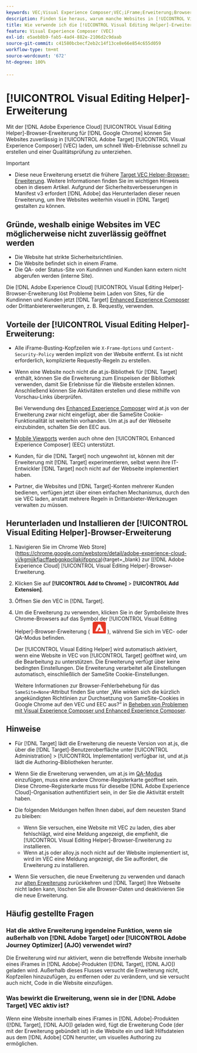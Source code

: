 ```yaml
---
keywords: VEC;Visual Experience Composer;VEC;iFrame;Erweiterung;Browser;Häufig gestellte Fragen
description: Finden Sie heraus, warum manche Websites in [!UICONTROL Visual Experience Composer] (VEC) möglicherweise nicht zuverlässig geöffnet werden. Mit der [!UICONTROL Visual Editing Helper]-Browser-Erweiterung können Sie Websites zuverlässig in VEC laden.
title: Wie verwende ich die [!UICONTROL Visual Editing Helper]-Erweiterung?
feature: Visual Experience Composer (VEC)
exl-id: e5aeb8b9-fab5-4ad4-882e-2106d2c9daab
source-git-commit: c41580bcbecf2eb2c14f13ce8e66e854c655d059
workflow-type: tm+mt
source-wordcount: '672'
ht-degree: 100%

---
```


# [!UICONTROL Visual Editing Helper]-Erweiterung

Mit der [!DNL Adobe Experience Cloud] [!UICONTROL Visual Editing Helper]-Browser-Erweiterung für [!DNL Google Chrome] können Sie Websites zuverlässig in [!UICONTROL Adobe Target] [!UICONTROL Visual Experience Composer] (VEC) laden, um schnell Web-Erlebnisse schnell zu erstellen und einer Qualitätsprüfung zu unterziehen. 

>[!IMPORTANT]
>
>* Diese neue Erweiterung ersetzt die frühere [Target VEC Helper-Browser-Erweiterung](/help/main/c-experiences/c-visual-experience-composer/r-troubleshoot-composer/vec-helper-browser-extension.md). Weitere Informationen finden Sie im wichtigen Hinweis oben in diesem Artikel. Aufgrund der Sicherheitsverbesserungen in Manifest v3 erfordert [!DNL Adobe] das Herunterladen dieser neuen Erweiterung, um Ihre Websites weiterhin visuell in [!DNL Target] gestalten zu können.

## Gründe, weshalb einige Websites im VEC möglicherweise nicht zuverlässig geöffnet werden

* Die Website hat strikte Sicherheitsrichtlinien.
* Die Website befindet sich in einem iFrame.
* Die QA- oder Status-Site von Kundinnen und Kunden kann extern nicht abgerufen werden (interne Site).

Die [!DNL Adobe Experience Cloud] [!UICONTROL Visual Editing Helper]-Browser-Erweiterung löst Probleme beim Laden von Sites, für die Kundinnen und Kunden jetzt [!DNL Target] [Enhanced Experience Composer](/help/main/administrating-target/visual-experience-composer-set-up.md#eec) oder Drittanbietererweiterungen, z. B. Requestly, verwenden.

## Vorteile der [!UICONTROL Visual Editing Helper]-Erweiterung:

* Alle iFrame-Busting-Kopfzeilen wie `X-Frame-Options` und `Content-Security-Policy` werden implizit von der Website entfernt. Es ist nicht erforderlich, komplizierte Requestly-Regeln zu erstellen.
* Wenn eine Website noch nicht die at.js-Bibliothek für [!DNL Target] enthält, können Sie die Erweiterung zum Einspeisen der Bibliothek verwenden, damit Sie Erlebnisse für die Website erstellen können. Anschließend können Sie Aktivitäten erstellen und diese mithilfe von Vorschau-Links überprüfen.

  Bei Verwendung des [Enhanced Experience Composer](/help/main/administrating-target/visual-experience-composer-set-up.md#eec) wird at.js von der Erweiterung zwar nicht eingefügt, aber die SameSite Cookie-Funktionalität ist weiterhin vorhanden. Um at.js auf der Webseite einzubinden, schalten Sie den EEC aus.

* [Mobile Viewports](/help/main/c-experiences/c-visual-experience-composer/mobile-viewports.md) werden auch ohne den [!UICONTROL Enhanced Experience Composer] (EEC) unterstützt. 
* Kunden, für die [!DNL Target] noch ungewohnt ist, können mit der Erweiterung mit [!DNL Target] experimentieren, selbst wenn ihre IT-Entwickler [!DNL Target] noch nicht auf der Webseite implementiert haben.
* Partner, die Websites und [!DNL Target]-Konten mehrerer Kunden bedienen, verfügen jetzt über einen einfachen Mechanismus, durch den sie VEC laden, anstatt mehrere Regeln in Drittanbieter-Werkzeugen verwalten zu müssen.

## Herunterladen und Installieren der [!UICONTROL Visual Editing Helper]-Browser-Erweiterung

1. Navigieren Sie im Chrome Web Store](https://chrome.google.com/webstore/detail/adobe-experience-cloud-vi/kgmjjkfjacffaebgpkpcllakjifppnca){target=_blank} zur [[!DNL Adobe Experience Cloud] [!UICONTROL Visual Editing Helper]-Browser-Erweiterung.
1. Klicken Sie auf **[!UICONTROL Add to Chrome]** > **[!UICONTROL Add Extension]**.
1. Öffnen Sie den VEC in [!DNL Target].
1. Um die Erweiterung zu verwenden, klicken Sie in der Symbolleiste Ihres Chrome-Browsers auf das Symbol der [!UICONTROL Visual Editing Helper]-Browser-Erweiterung ( ![Visual Editing-Erweiterungssymbol](/help/main/c-experiences/c-visual-experience-composer/r-troubleshoot-composer/assets/visual-editing-helper.png) ), während Sie sich im VEC- oder QA-Modus befinden.

   Der [!UICONTROL Visual Editing Helper] wird automatisch aktiviert, wenn eine Website in VEC von [!UICONTROL Target] geöffnet wird, um die Bearbeitung zu unterstützen. Die Erweiterung verfügt über keine bedingten Einstellungen. Die Erweiterung verarbeitet alle Einstellungen automatisch, einschließlich der SameSite Cookie-Einstellungen.

   Weitere Informationen zur Browser-Fehlerbehebung für das `SameSite=None`-Attribut finden Sie unter „Wie wirken sich die kürzlich angekündigten Richtlinien zur Durchsetzung von SameSite-Cookies in Google Chrome auf den VEC und EEC aus?“ in [Beheben von Problemen mit Visual Experience Composer und Enhanced Experience Composer](/help/main/c-experiences/c-visual-experience-composer/r-troubleshoot-composer/issues-related-to-the-visual-experience-composer-vec-and-enhanced-experience-composer-eec.md).

## Hinweise

* Für [!DNL Target] lädt die Erweiterung die neueste Version von at.js, die über die [!DNL Target]-Benutzeroberfläche unter [!UICONTROL Administration] > [!UICONTROL Implementation] verfügbar ist, und at.js lädt die Authoring-Bibliotheken herunter.
* Wenn Sie die Erweiterung verwenden, um at.js im [QA-Modus](/help/main/c-activities/c-activity-qa/activity-qa.md) einzufügen, muss eine andere Chrome-Registerkarte geöffnet sein. Diese Chrome-Registerkarte muss für dieselbe [!DNL Adobe Experience Cloud]-Organisation authentifiziert sein, in der Sie die Aktivität erstellt haben.
* Die folgenden Meldungen helfen Ihnen dabei, auf dem neuesten Stand zu bleiben:

   * Wenn Sie versuchen, eine Website mit VEC zu laden, dies aber fehlschlägt, wird eine Meldung angezeigt, die empfiehlt, die [!UICONTROL Visual Editing Helper]-Browser-Erweiterung zu installieren.
   * Wenn at.js oder alloy.js noch nicht auf der Website implementiert ist, wird im VEC eine Meldung angezeigt, die Sie auffordert, die Erweiterung zu installieren.
* Wenn Sie versuchen, die neue Erweiterung zu verwenden und danach zur [alten Erweiterung](/help/main/c-experiences/c-visual-experience-composer/r-troubleshoot-composer/vec-helper-browser-extension.md) zurückkehren und [!DNL Target] Ihre Webseite nicht laden kann, löschen Sie alle Browser-Daten und deaktivieren Sie die neue Erweiterung.

## Häufig gestellte Fragen  

### Hat die aktive Erweiterung irgendeine Funktion, wenn sie außerhalb von [!DNL Adobe Target] oder [!UICONTROL Adobe Journey Optimizer] (AJO) verwendet wird?

Die Erweiterung wird nur aktiviert, wenn die betreffende Website innerhalb eines iFrames in [!DNL Adobe]-Produkten ([!DNL Target], [!DNL AJO]) geladen wird. Außerhalb dieses Flusses versucht die Erweiterung nicht, Kopfzeilen hinzuzufügen, zu entfernen oder zu verändern, und sie versucht auch nicht, Code in die Website einzufügen.

### Was bewirkt die Erweiterung, wenn sie in der [!DNL Adobe Target] VEC aktiv ist?

Wenn eine Website innerhalb eines iFrames in [!DNL Adobe]-Produkten ([!DNL Target], [!DNL AJO]) geladen wird, fügt die Erweiterung Code (der mit der Erweiterung gebündelt ist) in die Website ein und lädt Hilfsdateien aus dem [!DNL Adobe] CDN herunter, um visuelles Authoring zu ermöglichen.
